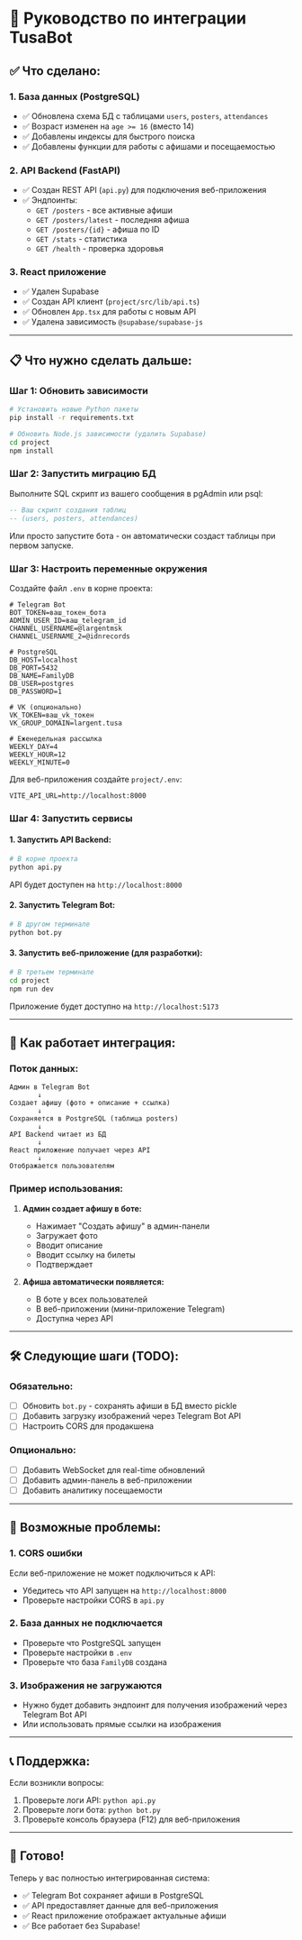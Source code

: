 # 🚀 Руководство по интеграции TusaBot

## ✅ Что сделано:

### 1. **База данных (PostgreSQL)**
- ✅ Обновлена схема БД с таблицами `users`, `posters`, `attendances`
- ✅ Возраст изменен на `age >= 16` (вместо 14)
- ✅ Добавлены индексы для быстрого поиска
- ✅ Добавлены функции для работы с афишами и посещаемостью

### 2. **API Backend (FastAPI)**
- ✅ Создан REST API (`api.py`) для подключения веб-приложения
- ✅ Эндпоинты:
  - `GET /posters` - все активные афиши
  - `GET /posters/latest` - последняя афиша
  - `GET /posters/{id}` - афиша по ID
  - `GET /stats` - статистика
  - `GET /health` - проверка здоровья

### 3. **React приложение**
- ✅ Удален Supabase
- ✅ Создан API клиент (`project/src/lib/api.ts`)
- ✅ Обновлен `App.tsx` для работы с новым API
- ✅ Удалена зависимость `@supabase/supabase-js`

---

## 📋 Что нужно сделать дальше:

### **Шаг 1: Обновить зависимости**

```bash
# Установить новые Python пакеты
pip install -r requirements.txt

# Обновить Node.js зависимости (удалить Supabase)
cd project
npm install
```

### **Шаг 2: Запустить миграцию БД**

Выполните SQL скрипт из вашего сообщения в pgAdmin или psql:

```sql
-- Ваш скрипт создания таблиц
-- (users, posters, attendances)
```

Или просто запустите бота - он автоматически создаст таблицы при первом запуске.

### **Шаг 3: Настроить переменные окружения**

Создайте файл `.env` в корне проекта:

```env
# Telegram Bot
BOT_TOKEN=ваш_токен_бота
ADMIN_USER_ID=ваш_telegram_id
CHANNEL_USERNAME=@largentmsk
CHANNEL_USERNAME_2=@idnrecords

# PostgreSQL
DB_HOST=localhost
DB_PORT=5432
DB_NAME=FamilyDB
DB_USER=postgres
DB_PASSWORD=1

# VK (опционально)
VK_TOKEN=ваш_vk_токен
VK_GROUP_DOMAIN=largent.tusa

# Еженедельная рассылка
WEEKLY_DAY=4
WEEKLY_HOUR=12
WEEKLY_MINUTE=0
```

Для веб-приложения создайте `project/.env`:

```env
VITE_API_URL=http://localhost:8000
```

### **Шаг 4: Запустить сервисы**

#### 1. Запустить API Backend:

```bash
# В корне проекта
python api.py
```

API будет доступен на `http://localhost:8000`

#### 2. Запустить Telegram Bot:

```bash
# В другом терминале
python bot.py
```

#### 3. Запустить веб-приложение (для разработки):

```bash
# В третьем терминале
cd project
npm run dev
```

Приложение будет доступно на `http://localhost:5173`

---

## 🔄 Как работает интеграция:

### **Поток данных:**

```
Админ в Telegram Bot
       ↓
Создает афишу (фото + описание + ссылка)
       ↓
Сохраняется в PostgreSQL (таблица posters)
       ↓
API Backend читает из БД
       ↓
React приложение получает через API
       ↓
Отображается пользователям
```

### **Пример использования:**

1. **Админ создает афишу в боте:**
   - Нажимает "Создать афишу" в админ-панели
   - Загружает фото
   - Вводит описание
   - Вводит ссылку на билеты
   - Подтверждает

2. **Афиша автоматически появляется:**
   - В боте у всех пользователей
   - В веб-приложении (мини-приложение Telegram)
   - Доступна через API

---

## 🛠 Следующие шаги (TODO):

### **Обязательно:**
- [ ] Обновить `bot.py` - сохранять афиши в БД вместо pickle
- [ ] Добавить загрузку изображений через Telegram Bot API
- [ ] Настроить CORS для продакшена

### **Опционально:**
- [ ] Добавить WebSocket для real-time обновлений
- [ ] Добавить админ-панель в веб-приложении
- [ ] Добавить аналитику посещаемости

---

## 🐛 Возможные проблемы:

### **1. CORS ошибки**
Если веб-приложение не может подключиться к API:
- Убедитесь что API запущен на `http://localhost:8000`
- Проверьте настройки CORS в `api.py`

### **2. База данных не подключается**
- Проверьте что PostgreSQL запущен
- Проверьте настройки в `.env`
- Проверьте что база `FamilyDB` создана

### **3. Изображения не загружаются**
- Нужно будет добавить эндпоинт для получения изображений через Telegram Bot API
- Или использовать прямые ссылки на изображения

---

## 📞 Поддержка:

Если возникли вопросы:
1. Проверьте логи API: `python api.py`
2. Проверьте логи бота: `python bot.py`
3. Проверьте консоль браузера (F12) для веб-приложения

---

## 🎉 Готово!

Теперь у вас полностью интегрированная система:
- ✅ Telegram Bot сохраняет афиши в PostgreSQL
- ✅ API предоставляет данные для веб-приложения
- ✅ React приложение отображает актуальные афиши
- ✅ Все работает без Supabase!
